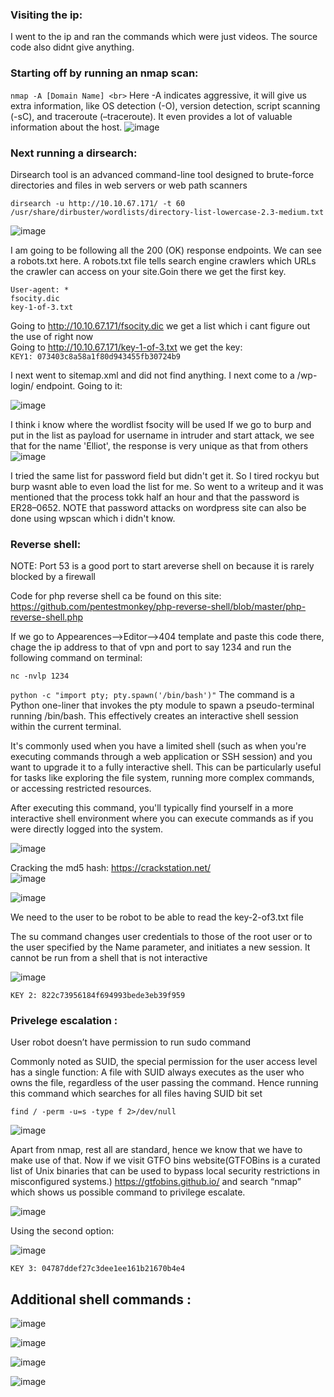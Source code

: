 ### Visiting the ip:<br>
I went to the ip and ran the commands which were just videos. The source code also didnt give anything.

### Starting off by running an nmap scan:<br>
```nmap -A [Domain Name] <br>```
Here -A indicates aggressive, it will give us extra information, like OS detection (-O), version detection, script scanning (-sC), and traceroute (–traceroute). It even provides a lot of valuable information about the host.
![image](https://github.com/poorvi1910/Web/assets/146640913/ab5c0625-1ae3-410f-b292-f75a0a113d83)

### Next running a dirsearch:<br>
Dirsearch tool is an advanced command-line tool designed to brute-force directories and files in web servers or web path scanners

```dirsearch -u http://10.10.67.171/ -t 60 /usr/share/dirbuster/wordlists/directory-list-lowercase-2.3-medium.txt```

![image](https://github.com/poorvi1910/Web/assets/146640913/a2ddd5c8-5425-48c6-ba3a-e82e48b891db)

I am going to be following all the 200 (OK) response endpoints.
We can see a robots.txt here. A robots.txt file tells search engine crawlers which URLs the crawler can access on your site.Goin there we get the first key.
```
User-agent: *
fsocity.dic
key-1-of-3.txt
```
Going to http://10.10.67.171/fsocity.dic we get a list which i cant figure out the use of right now <br>
Going to http://10.10.67.171/key-1-of-3.txt we get the key: <br>
```KEY1: 073403c8a58a1f80d943455fb30724b9```

I next went to sitemap.xml and did not find anything.
I next come to a /wp-login/ endpoint. Going to it:

![image](https://github.com/poorvi1910/Web/assets/146640913/1764057e-fb53-42f8-b335-e36a3f925e9c)

I think i know where the wordlist fsocity will be used
If we go to burp and put in the list as payload for username in intruder and start attack, we see that for the name 'Elliot', the response is very unique as that from others
![image](https://github.com/poorvi1910/Web/assets/146640913/388619b5-bdaf-46a5-86d4-220c839d9515)

I tried the same list for password field but didn't get it. So I tired rockyu but burp wasnt able to even load the list for me. So went to a writeup and it was mentioned that the process tokk half an hour and that the password is ER28–0652. NOTE that password attacks on wordpress site can also be done using wpscan which i didn't know.

### Reverse shell:<br>
NOTE: Port 53 is a good port to start areverse shell on because it is rarely blocked by a firewall

Code for php reverse shell ca be found on this site:
https://github.com/pentestmonkey/php-reverse-shell/blob/master/php-reverse-shell.php

If we go to Appearences-->Editor-->404 template and paste this code there, chage the ip address to that of vpn and port to say 1234 and run the following command on terminal:

```nc -nvlp 1234```

```python -c "import pty; pty.spawn('/bin/bash')"```
The command  is a Python one-liner that invokes the pty module to spawn a pseudo-terminal running /bin/bash. This effectively creates an interactive shell session within the current terminal.

It's commonly used when you have a limited shell (such as when you're executing commands through a web application or SSH session) and you want to upgrade it to a fully interactive shell. This can be particularly useful for tasks like exploring the file system, running more complex commands, or accessing restricted resources.

After executing this command, you'll typically find yourself in a more interactive shell environment where you can execute commands as if you were directly logged into the system.


![image](https://github.com/poorvi1910/Web/assets/146640913/df0e08d5-2c09-48f4-9c53-26fe4e49f980)


Cracking the md5 hash: https://crackstation.net/ <br>
![image](https://github.com/poorvi1910/Web/assets/146640913/ba4a8825-5ab7-48a6-8b81-a4d992380cbb)

![image](https://github.com/poorvi1910/Web/assets/146640913/e32f55e3-54b5-450b-ab39-9cea64f06cdc)

We need to the user to be robot to be able to read the key-2-of3.txt file

The su command changes user credentials to those of the root user or to the user specified by the Name parameter, and initiates a new session. It cannot be run from a shell that is not interactive

![image](https://github.com/poorvi1910/Web/assets/146640913/086b79c5-e557-4fd4-8101-551e8d498647)

```KEY 2: 822c73956184f694993bede3eb39f959```

### Privelege escalation :<br>

User robot doesn’t have permission to run sudo command

Commonly noted as SUID, the special permission for the user access level has a single function: A file with SUID always executes as the user who owns the file, regardless of the user passing the command. Hence running this command which searches for all files having SUID bit set

```find / -perm -u=s -type f 2>/dev/null```

![image](https://github.com/poorvi1910/Web/assets/146640913/5988476e-6583-4cd0-a72c-ae9f8cebf9c6)

Apart from nmap, rest all are standard, hence we know that we have to make use of that. Now if we visit GTFO bins website(GTFOBins is a curated list of Unix binaries that can be used to bypass local security restrictions in misconfigured systems.) https://gtfobins.github.io/ and search “nmap” which shows us possible command to privilege escalate.

![image](https://github.com/poorvi1910/Web/assets/146640913/b79181c4-5594-4ac5-9325-8dba0b17aace)

Using the second option: <br>

![image](https://github.com/poorvi1910/Web/assets/146640913/e1975405-1f0d-4747-b388-6eb8c2534395)

```KEY 3: 04787ddef27c3dee1ee161b21670b4e4```

## Additional shell commands :<br>

![image](https://github.com/poorvi1910/Web/assets/146640913/d2330191-5d81-431a-9784-c01d33293670)

![image](https://github.com/poorvi1910/Web/assets/146640913/ede36303-2a3c-4f0f-a670-eca3b4976d72)

![image](https://github.com/poorvi1910/Web/assets/146640913/26df536c-a945-4ef1-bf93-3479f9b6bce5)

![image](https://github.com/poorvi1910/Web/assets/146640913/1190c447-46bd-4136-aeb9-96a7f1191ca9)
